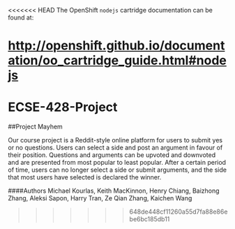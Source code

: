 <<<<<<< HEAD
The OpenShift `nodejs` cartridge documentation can be found at:

http://openshift.github.io/documentation/oo_cartridge_guide.html#nodejs
=======
# ECSE-428-Project

##Project Mayhem

Our course project is a Reddit-style online platform for users to submit yes or no questions. Users can select a side and post an argument in favour of their position. Questions and arguments can be upvoted and downvoted and are presented from most popular to least popular. After a certain period of time, users can no longer select a side or submit arguments, and the side that most users have selected is declared the winner.

####Authors
Michael Kourlas, Keith MacKinnon, Henry Chiang, Baizhong Zhang, Aleksi Sapon, Harry Tran, Ze Qian Zhang, Kaichen Wang
>>>>>>> 648de448cf11260a55d7fa88e86ebe6bc185db11
